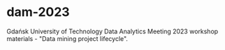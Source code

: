 # dam-2023

Gdańsk University of Technology Data Analytics Meeting 2023 workshop materials - "Data mining project lifecycle".

